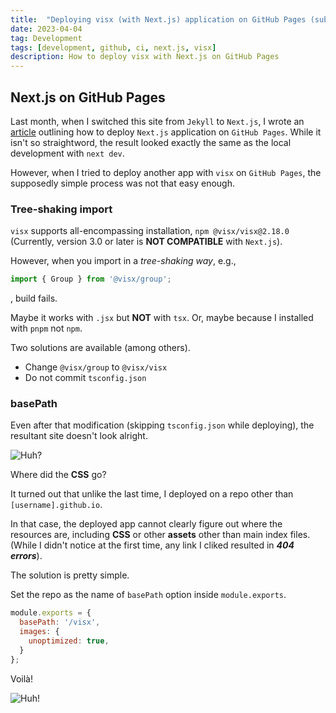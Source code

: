 ```yaml
---
title:  "Deploying visx (with Next.js) application on GitHub Pages (sub-path)"
date: 2023-04-04
tag: Development
tags: [development, github, ci, next.js, visx]
description: How to deploy visx with Next.js on GitHub Pages
---
```



## Next.js on GitHub Pages

Last month, when I switched this site from `Jekyll` to `Next.js`, I wrote an [article](nextjs-git) outlining how to deploy `Next.js` application on `GitHub Pages`. While it isn't so straightword, the result looked exactly the same as the local development with `next dev`.

However, when I tried to deploy another app with `visx` on `GitHub Pages`, the supposedly simple process was not that easy enough.


### Tree-shaking import

`visx` supports all-encompassing installation, `npm @visx/visx@2.18.0` (Currently, version 3.0 or later is **NOT COMPATIBLE** with `Next.js`). 

However, when you import in a *tree-shaking way*, e.g., 

```js pack.tsx
import { Group } from '@visx/group';
```

, build fails. 

Maybe it works with `.jsx` but **NOT** with `tsx`. Or, maybe because I installed with `pnpm` not `npm`.

Two solutions are available (among others).

* Change `@visx/group` to `@visx/visx` 
* Do not commit `tsconfig.json`


### basePath

Even after that modification (skipping `tsconfig.json` while deploying), the resultant site doesn't look alright. 

![Huh?](/images/basepath_not_set)

Where did the **CSS** go?

It turned out that unlike the last time, I deployed on a repo other than `[username].github.io`.

In that case, the deployed app cannot clearly figure out where the resources are, including **CSS** or other **assets** other than main index files. (While I didn't notice at the first time, any link I cliked resulted in ***404 errors***).

The solution is pretty simple.

>
Set the repo as the name of `basePath` option inside `module.exports`.

```js
module.exports = {
  basePath: '/visx',
  images: {
    unoptimized: true,
  }
};
```

Voilà!

![Huh!](/images/basepath_set)